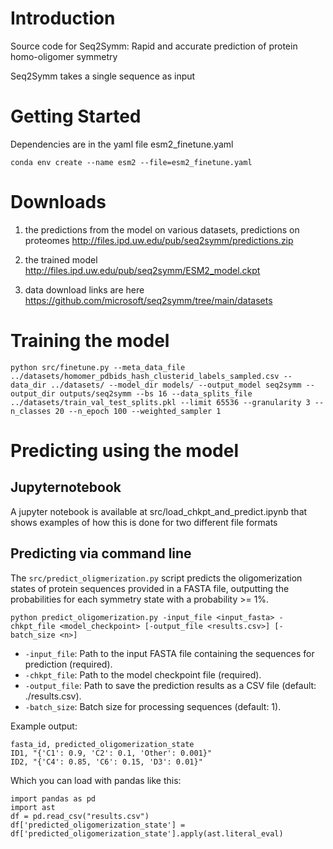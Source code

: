 # Introduction 
Source code for Seq2Symm: Rapid and accurate prediction of protein homo-oligomer symmetry

Seq2Symm takes a single sequence as input

# Getting Started
Dependencies are in the yaml file esm2_finetune.yaml

```
conda env create --name esm2 --file=esm2_finetune.yaml
```

# Downloads

  1.  the predictions from the model on various datasets, predictions on proteomes
      http://files.ipd.uw.edu/pub/seq2symm/predictions.zip
  
  2.  the trained model
      http://files.ipd.uw.edu/pub/seq2symm/ESM2_model.ckpt

  3.  data download links are here
      https://github.com/microsoft/seq2symm/tree/main/datasets
      

# Training the model

```
python src/finetune.py --meta_data_file ../datasets/homomer_pdbids_hash_clusterid_labels_sampled.csv --data_dir ../datasets/ --model_dir models/ --output_model seq2symm --output_dir outputs/seq2symm --bs 16 --data_splits_file ../datasets/train_val_test_splits.pkl --limit 65536 --granularity 3 --n_classes 20 --n_epoch 100 --weighted_sampler 1
```

# Predicting using the model

## Jupyternotebook
A jupyter notebook is available at src/load_chkpt_and_predict.ipynb that shows examples of how this is done for two different file formats

## Predicting via command line
The  `src/predict_oligmerization.py` script predicts the oligomerization states of protein sequences provided in a FASTA file, outputting the probabilities for each symmetry state with a probability >= 1%.
```
python predict_oligomerization.py -input_file <input_fasta> -chkpt_file <model_checkpoint> [-output_file <results.csv>] [-batch_size <n>]
```
* `-input_file`: Path to the input FASTA file containing the sequences for prediction (required).
* `-chkpt_file`: Path to the model checkpoint file (required).
* `-output_file`: Path to save the prediction results as a CSV file (default: ./results.csv).
* `-batch_size`: Batch size for processing sequences (default: 1).

Example output:
```
fasta_id, predicted_oligomerization_state
ID1, "{'C1': 0.9, 'C2': 0.1, 'Other': 0.001}"
ID2, "{'C4': 0.85, 'C6': 0.15, 'D3': 0.01}"
```
Which you can load with pandas like this:
```
import pandas as pd
import ast
df = pd.read_csv("results.csv")
df['predicted_oligomerization_state'] = df['predicted_oligomerization_state'].apply(ast.literal_eval)
```

